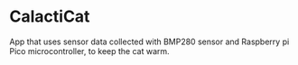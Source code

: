 # CalactiCat

App that uses sensor data collected with BMP280 sensor and Raspberry pi Pico microcontroller, to keep the cat warm.
